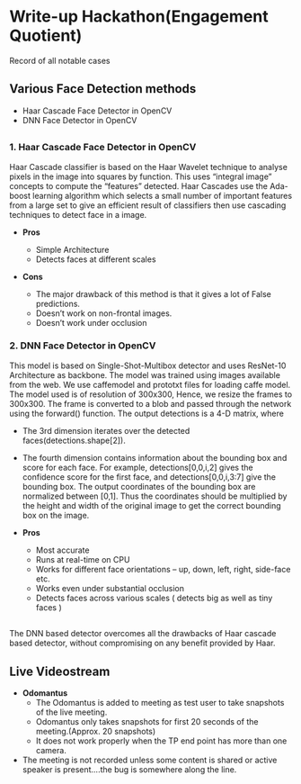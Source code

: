 # Write-up Hackathon(Engagement Quotient)

Record of all notable cases

## Various Face Detection methods

* Haar Cascade Face Detector in OpenCV
* DNN Face Detector in OpenCV


##

### 1. Haar Cascade Face Detector in OpenCV
Haar Cascade classifier is based on the Haar Wavelet technique to analyse pixels in the image into squares by function. This uses “integral image” concepts to compute the “features” detected. Haar Cascades use the Ada-boost learning algorithm which selects a small number of important features from a large set to give an efficient result of classifiers then use cascading techniques to detect face in a image.

* **Pros**
  * Simple Architecture
  * Detects faces at different scales

* **Cons**
  * The major drawback of this method is that it gives a lot of False predictions.
  * Doesn’t work on non-frontal images.
  * Doesn’t work under occlusion


### 2. DNN Face Detector in OpenCV
This model is based on Single-Shot-Multibox detector and uses ResNet-10 Architecture as backbone. The model was trained using images available from the web. We use caffemodel and prototxt files for loading caffe model. The model used is of resolution of 300x300, Hence, we resize the frames to 300x300. The frame is converted to a blob and passed through the network using the forward() function. The output detections is a 4-D matrix, where
* The 3rd dimension iterates over the detected faces(detections.shape[2]).
* The fourth dimension contains information about the bounding box and score for each face. For example, detections[0,0,i,2] gives the confidence score for the first face, and detections[0,0,i,3:7] give the bounding box.
The output coordinates of the bounding box are normalized between [0,1]. Thus the coordinates should be multiplied by the height and width of the original image to get the correct bounding box on the image.

* **Pros**
	* Most accurate
	* Runs at real-time on CPU
	* Works for different face orientations – up, down, left, right, side-face etc.
	* Works even under substantial occlusion
	* Detects faces across various scales ( detects big as well as tiny faces )

##

The DNN based detector overcomes all the drawbacks of Haar cascade based detector, without compromising on any benefit provided by Haar.

## Live Videostream

* **Odomantus**
	* The Odomantus is added to meeting as test user to take snapshots of the live meeting.
	* Odomantus only takes snapshots for first 20 seconds of the meeting.(Approx. 20 snapshots)
	* It does not work properly when the TP end point has more than one camera.
* The meeting is not recorded unless some content is shared or active speaker is present....the bug is somewhere along the line. 

